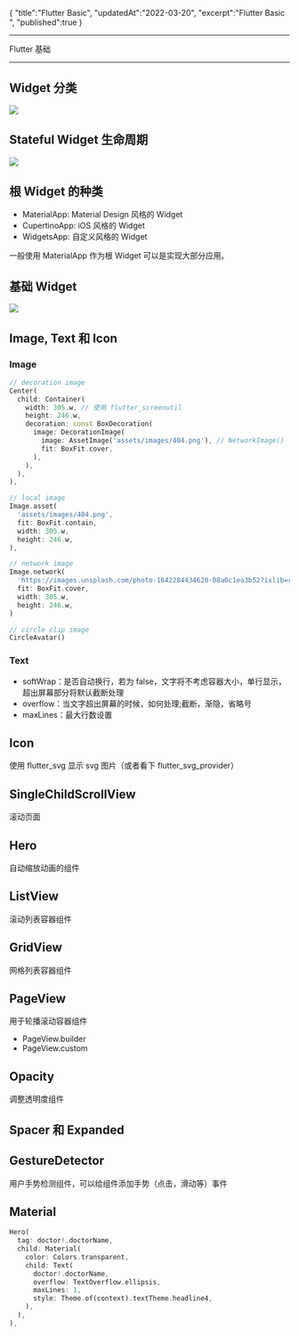 {
"title":"Flutter Basic",
"updatedAt":"2022-03-20",
"excerpt":"Flutter Basic ",
"published":true
}

---

Flutter 基础

---

## Widget 分类

![](/paper/images/widget-classify.png?w=2038&h=940)

## Stateful Widget 生命周期

![](/paper/images/state_function.png?w=1334&h=744)

## 根 Widget 的种类

- MaterialApp: Material Design 风格的 Widget
- CupertinoApp: iOS 风格的 Widget
- WidgetsApp: 自定义风格的 Widget

一般使用 MaterialApp 作为根 Widget 可以是实现大部分应用。

## 基础 Widget

![](/paper/images/basics-widget.png?w=1968&h=918)

## Image, Text 和 Icon

### Image

```dart
// decoration image
Center(
  child: Container(
    width: 305.w, // 使用 flutter_screenutil
    height: 246.w,
    decoration: const BoxDecoration(
      image: DecorationImage(
        image: AssetImage('assets/images/404.png'), // NetworkImage()
        fit: BoxFit.cover,
      ),
    ),
  ),
),

// local image
Image.asset(
  'assets/images/404.png',
  fit: BoxFit.contain,
  width: 305.w,
  height: 246.w,
),

// network image
Image.network(
  'https://images.unsplash.com/photo-1642284434620-08a0c1ea3b52?ixlib=rb-1.2.1&ixid=MnwxMjA3fDB8MHxwaG90by1wYWdlfHx8fGVufDB8fHx8&auto=format&fit=crop&w=987&q=80',
  fit: BoxFit.cover,
  width: 305.w,
  height: 246.w,
)

// circle clip image
CircleAvatar()
```

### Text

- softWrap：是否自动换行，若为 false，文字将不考虑容器大小，单行显示，超出屏幕部分将默认截断处理
- overflow：当文字超出屏幕的时候，如何处理;截断，渐隐，省略号
- maxLines：最大行数设置

## Icon

使用 flutter_svg 显示 svg 图片（或者看下 flutter_svg_provider）

## SingleChildScrollView

滚动页面

## Hero

自动缩放动画的组件

## ListView

滚动列表容器组件

## GridView

网格列表容器组件

## PageView

用于轮播滚动容器组件

- PageView.builder
- PageView.custom

## Opacity

调整透明度组件

## Spacer 和 Expanded

## GestureDetector

用户手势检测组件，可以给组件添加手势（点击，滑动等）事件

## Material

```dart
Hero(
  tag: doctor!.doctorName,
  child: Material(
    color: Colors.transparent,
    child: Text(
      doctor!.doctorName,
      overflow: TextOverflow.ellipsis,
      maxLines: 1,
      style: Theme.of(context).textTheme.headline4,
    ),
  ),
),
```
